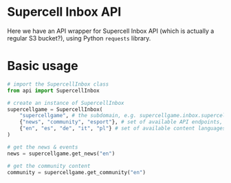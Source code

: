# Supercell Inbox API
Here we have an API wrapper for Supercell Inbox API (which is actually a regular S3 bucket?), using Python `requests` library.

# Basic usage
```py
# import the SupercellInbox class
from api import SupercellInbox

# create an instance of SupercellInbox
supercellgame = SupercellInbox(
    "supercellgame", # the subdomain, e.g. supercellgame.inbox.supercell.com
    {"news", "community", "esport"}, # set of available API endpoints, e.g. https://supercellgame.inbox.supercell.com/data/{language}/news/content.json
    {"en", "es", "de", "it", "pl"} # set of available content languages (we only use it in feed generator to fetch content only in available languages for the subdomain)
)

# get the news & events
news = supercellgame.get_news("en")

# get the community content
community = supercellgame.get_community("en")
```